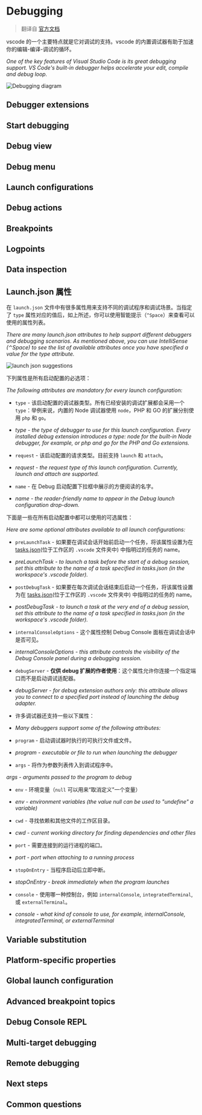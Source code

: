 # Debugging

> 翻译自 [官方文档](https://code.visualstudio.com/docs/editor/debugging)

vscode 的一个主要特点就是它对调试的支持。vscode 的内置调试器有助于加速你的编辑-编译-调试的循环。

*One of the key features of Visual Studio Code is its great debugging support. VS Code's built-in debugger helps accelerate your edit, compile and debug loop.*

![Debugging diagram](https://code.visualstudio.com/assets/docs/editor/debugging/debugging_hero.png)

## Debugger extensions

## Start debugging

## Debug view

## Debug menu

## Launch configurations

## Debug actions

## Breakpoints

## Logpoints

## Data inspection

## Launch.json 属性

在 `launch.json` 文件中有很多属性用来支持不同的调试程序和调试场景。当指定了 `type` 属性对应的值后，如上所述，你可以使用智能提示（`^Space`）来查看可以使用的属性列表。

*There are many launch.json attributes to help support different debuggers and debugging scenarios. As mentioned above, you can use IntelliSense (⌃Space) to see the list of available attributes once you have specified a value for the type attribute.*

![launch json suggestions](https://code.visualstudio.com/assets/docs/editor/debugging/launch-json-suggestions.png)

下列属性是所有启动配置的必选项：

*The following attributes are mandatory for every launch configuration:*

- `type` - 该启动配置的调试器类型。所有已经安装的调试扩展都会采用一个 `type`：举例来说，内置的 Node 调试器使用 `node`，PHP 和 GO 的扩展分别使用 `php` 和 `go`。

- *type - the type of debugger to use for this launch configuration. Every installed debug extension introduces a type: node for the built-in Node debugger, for example, or php and go for the PHP and Go extensions.*

- `request` - 该启动配置的请求类型。目前支持 `launch` 和 `attach`。

- *request - the request type of this launch configuration. Currently, launch and attach are supported.*

- `name` - 在 Debug 启动配置下拉框中展示的方便阅读的名字。

- *name - the reader-friendly name to appear in the Debug launch configuration drop-down.*

下面是一些在所有启动配置中都可以使用的可选属性：

*Here are some optional attributes available to all launch configurations:*

- `preLaunchTask` - 如果要在调试会话开始前启动一个任务，将该属性设置为在 [tasks.json](https://code.visualstudio.com/docs/editor/tasks)(位于工作区的 `.vscode` 文件夹中) 中指明过的任务的 name。

- *preLaunchTask - to launch a task before the start of a debug session, set this attribute to the name of a task specified in tasks.json (in the workspace's .vscode folder).*

- `postDebugTask` - 如果要在每次调试会话结束后启动一个任务，将该属性设置为在 [tasks.json](https://code.visualstudio.com/docs/editor/tasks)(位于工作区的 `.vscode` 文件夹中) 中指明过的任务的 name。

- *postDebugTask - to launch a task at the very end of a debug session, set this attribute to the name of a task specified in tasks.json (in the workspace's .vscode folder).*

- `internalConsoleOptions` - 这个属性控制 Debug Console 面板在调试会话中是否可见。

- *internalConsoleOptions - this attribute controls the visibility of the Debug Console panel during a debugging session.*

- `debugServer` - **仅供 debug 扩展的作者使用**：这个属性允许你连接一个指定端口而不是启动调试适配器。

- *debugServer - for debug extension authors only: this attribute allows you to connect to a specified port instead of launching the debug adapter.*

- 许多调试器还支持一些以下属性：

- *Many debuggers support some of the following attributes:*

- `program` - 启动调试器时执行的可执行文件或文件。

- *program - executable or file to run when launching the debugger*

- `args` - 将作为参数列表传入到调试程序中。

*args - arguments passed to the program to debug*

- `env` - 环境变量（`null` 可以用来“取消定义”一个变量）

- *env - environment variables (the value null can be used to "undefine" a variable)*

- `cwd` - 寻找依赖和其他文件的工作区目录。

- *cwd - current working directory for finding dependencies and other files*

- `port` - 需要连接到的运行进程的端口。

- *port - port when attaching to a running process*

- `stopOnEntry` - 当程序启动后立即中断。

- *stopOnEntry - break immediately when the program launches*

- `console` - 使用哪一种控制台，例如 `internalConsole`, `integratedTerminal`, 或 `externalTerminal`。

- *console - what kind of console to use, for example, internalConsole, integratedTerminal, or externalTerminal*

## Variable substitution

## Platform-specific properties

## Global launch configuration

## Advanced breakpoint topics

## Debug Console REPL

## Multi-target debugging

## Remote debugging

## Next steps

## Common questions
